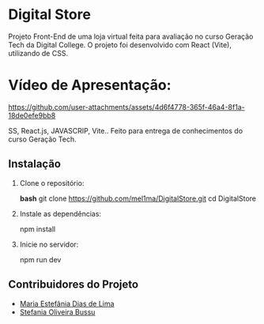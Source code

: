 # Digital Store 

Projeto Front-End de uma loja virtual feita para avaliação no curso Geração Tech da Digital College.
O projeto foi desenvolvido com React (Vite), utilizando de CSS.

# Vídeo de Apresentação:

https://github.com/user-attachments/assets/4d6f4778-365f-46a4-8f1a-18de0efe9bb8

SS, React.js, JAVASCRIP, Vite.. Feito para entrega de conhecimentos do curso Geração Tech.


## Instalação

1. Clone o repositório:

   **bash**
   git clone https://github.com/mel1ma/DigitalStore.git
   cd DigitalStore

 2. Instale as dependências:

    npm install

 3. Inicie no servidor:

    npm run dev
    

## Contribuidores do Projeto

- [Maria Estefânia Dias de Lima](https://github.com/mel1ma)
- [Stefania Oliveira Bussu](https://github.com/StefaniaBussu)
